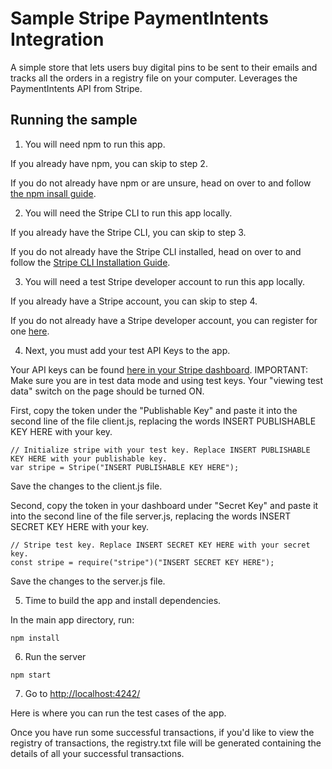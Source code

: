 # Sample Stripe PaymentIntents Integration

A simple store that lets users buy digital pins to be sent to their emails and tracks all the orders in a registry file on your computer.
Leverages the PaymentIntents API from Stripe.

## Running the sample

1. You will need npm to run this app.

If you already have npm, you can skip to step 2.

If you do not already have npm or are unsure, head on over to and follow [the npm insall guide](https://www.npmjs.com/get-npm).

2. You will need the Stripe CLI to run this app locally.

If you already have the Stripe CLI, you can skip to step 3.

If you do not already have the Stripe CLI installed, head on over to and follow the [Stripe CLI Installation Guide](https://stripe.com/docs/stripe-cli).

3. You will need a test Stripe developer account to run this app locally.

If you already have a Stripe account, you can skip to step 4.

If you do not already have a Stripe developer account, you can register for one [here](https://dashboard.stripe.com/register).

4. Next, you must add your test API Keys to the app.

Your API keys can be found [here in your Stripe dashboard](https://dashboard.stripe.com/apikeys).
IMPORTANT: Make sure you are in test data mode and using test keys. Your "viewing test data" switch on the page should be turned ON.

First, copy the token under the "Publishable Key" and paste it into the second line of the file client.js, replacing the words INSERT PUBLISHABLE KEY HERE with your key.

```
// Initialize stripe with your test key. Replace INSERT PUBLISHABLE KEY HERE with your publishable key.
var stripe = Stripe("INSERT PUBLISHABLE KEY HERE");
```

Save the changes to the client.js file.

Second, copy the token in your dashboard under "Secret Key" and paste it into the second line of the file server.js, replacing the words INSERT SECRET KEY HERE with your key.

```
// Stripe test key. Replace INSERT SECRET KEY HERE with your secret key.
const stripe = require("stripe")("INSERT SECRET KEY HERE");
```
Save the changes to the server.js file.

5. Time to build the app and install dependencies.

In the main app directory, run:

```
npm install
```

6. Run the server

```
npm start
```

7. Go to [http://localhost:4242/](http://localhost:4242/)

Here is where you can run the test cases of the app.

Once you have run some successful transactions, if you'd like to view the registry of transactions, the registry.txt file will be generated containing the details of all your successful transactions.
